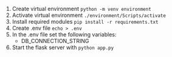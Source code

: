 1. Create virtual environment `python -m venv environment`
2. Activate virtual environment `./environment/Scripts/activate`
3. Install required modules `pip install -r requirements.txt`
4. Create .env file `echo > .env`
5. In the .env file set the following variables:
    * DB_CONNECTION_STRING
6. Start the flask server with `python app.py`
